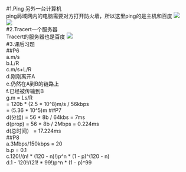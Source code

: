 #1.Ping 另外一台计算机    
ping局域网内的电脑需要对方打开防火墙，所以这里ping的是主机和百度
![](https://i.imgur.com/HmSFfjS.png)  
![](https://i.imgur.com/AWZqcg1.png)  
#2.Tracert一个服务器  
Tracert的服务器也是百度
![](https://i.imgur.com/PpDfQ2N.png)  
#3.课后习题  
##P6  
a.m/s  
b.L/R  
c.m/s+L/R  
d.刚刚离开A  
e.仍然在A到B的链路上  
f.已经被传输到B  
g.m = Ls/R   
= 120b * (2.5 * 10^8)m/s / 56kbps   
= (5.36 * 10^5)m
##P7  
d(分组) = 56 * 8b / 64kbs = 7ms  
d(prop) = 56 * 8b / 2Mbps = 0.224ms  
d(总时间） = 17.224ms  
##P8  
a.3Mbps/150kbps = 20  
b.p = 0.1  
c.120!/(n! * (120 - n)!)p^n * (1 - p)^(120 - n)  
d.1 - 120!/(21! * 99!)p^n * (1 - p)^99
